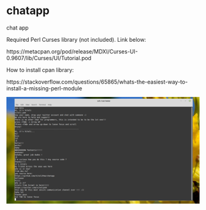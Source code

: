 # chatapp
chat app

Required Perl Curses library (not included). Link below:
<p>
https://metacpan.org/pod/release/MDXI/Curses-UI-0.9607/lib/Curses/UI/Tutorial.pod
<p>
How to install cpan library: 
  <p> https://stackoverflow.com/questions/65865/whats-the-easiest-way-to-install-a-missing-perl-module



<img src="https://github.com/VitaliPom/chatapp/blob/master/Screen%20Shot%202019-07-12%20at%2019.35.26.png"> </img>

